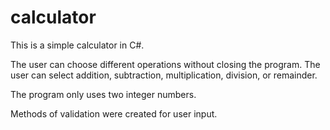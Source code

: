# calculator
This is a simple calculator in C#.

The user can choose different operations without closing the program. The user can select addition, subtraction, multiplication, division, or remainder.

The program only uses two integer numbers.

Methods of validation were created for user input.

